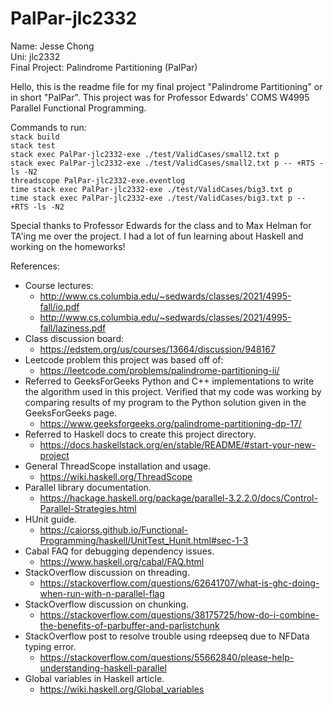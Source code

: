 # PalPar-jlc2332  

Name: Jesse Chong  
Uni: jlc2332  
Final Project: Palindrome Partitioning (PalPar)  

Hello, this is the readme file for my final project "Palindrome Partitioning" or in short "PalPar". This project was for Professor Edwards' COMS W4995 Parallel Functional Programming.  

Commands to run:  
`stack build`  
`stack test`  
`stack exec PalPar-jlc2332-exe ./test/ValidCases/small2.txt p`  
`stack exec PalPar-jlc2332-exe ./test/ValidCases/small2.txt p -- +RTS -ls -N2`  
`threadscope PalPar-jlc2332-exe.eventlog`  
`time stack exec PalPar-jlc2332-exe ./test/ValidCases/big3.txt p`  
`time stack exec PalPar-jlc2332-exe ./test/ValidCases/big3.txt p -- +RTS -ls -N2`  

Special thanks to Professor Edwards for the class and to Max Helman for TA'ing me over the project. I had a lot of fun learning about Haskell and working on the homeworks!  

References:  
  - Course lectures:
    - http://www.cs.columbia.edu/~sedwards/classes/2021/4995-fall/io.pdf
    - http://www.cs.columbia.edu/~sedwards/classes/2021/4995-fall/laziness.pdf
  - Class discussion board:
    - https://edstem.org/us/courses/13664/discussion/948167
  - Leetcode problem this project was based off of:
    - https://leetcode.com/problems/palindrome-partitioning-ii/
  - Referred to GeeksForGeeks Python and C++ implementations to write the algorithm used in this project. Verified that my code was working by comparing results of my program to the Python solution given in the GeeksForGeeks page.
    - https://www.geeksforgeeks.org/palindrome-partitioning-dp-17/
  - Referred to Haskell docs to create this project directory.
    - https://docs.haskellstack.org/en/stable/README/#start-your-new-project
  - General ThreadScope installation and usage.
    - https://wiki.haskell.org/ThreadScope
  - Parallel library documentation.
    - https://hackage.haskell.org/package/parallel-3.2.2.0/docs/Control-Parallel-Strategies.html
  - HUnit guide.
    - https://caiorss.github.io/Functional-Programming/haskell/UnitTest_Hunit.html#sec-1-3
  - Cabal FAQ for debugging dependency issues.
    - https://www.haskell.org/cabal/FAQ.html
  - StackOverflow discussion on threading.
    - https://stackoverflow.com/questions/62641707/what-is-ghc-doing-when-run-with-n-parallel-flag
  - StackOverflow discussion on chunking.
    - https://stackoverflow.com/questions/38175725/how-do-i-combine-the-benefits-of-parbuffer-and-parlistchunk
  - StackOverflow post to resolve trouble using rdeepseq due to NFData typing error.
    - https://stackoverflow.com/questions/55662840/please-help-understanding-haskell-parallel
  - Global variables in Haskell article.
    - https://wiki.haskell.org/Global_variables
